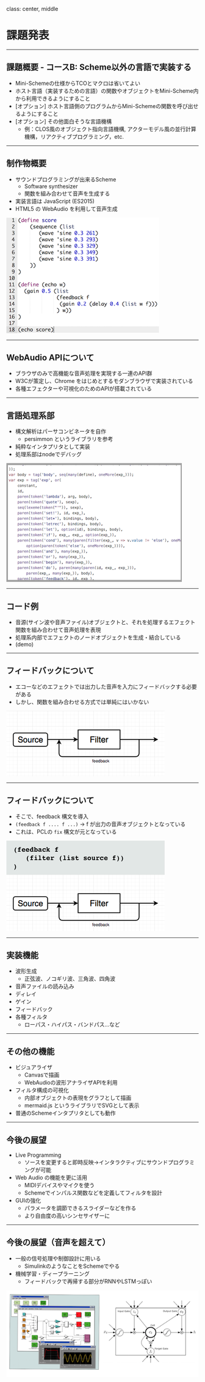 class: center, middle

# 課題発表

---

## 課題概要 - コースB: Scheme以外の言語で実装する

* Mini-Schemeの仕様からTCOとマクロは省いてよい
* ホスト言語（実装するための言語）の関数やオブジェクトをMini-Scheme内から利用できるようにすること
* [オプション] ホスト言語側のプログラムからMini-Schemeの関数を呼び出せるようにすること
* [オプション] その他面白そうな言語機構
  * 例：CLOS風のオブジェクト指向言語機構, アクターモデル風の並行計算機構，リアクティブプログラミング，etc.

---

## 制作物概要

* サウンドプログラミングが出来るScheme
  * Software synthesizer
  * 関数を組み合わせて音声を生成する
* 実装言語は JavaScript (ES2015)
* HTML5 の WebAudio を利用して音声生成

![code](code.png)

---

## WebAudio APIについて

* ブラウザのみで高機能な音声処理を実現する一連のAPI群
* W3Cが策定し、Chrome をはじめとするモダンブラウザで実装されている
* 各種エフェクターや可視化のためのAPIが搭載されている

---

## 言語処理系部

* 構文解析はパーサコンビネータを自作
  * persimmon というライブラリを参考
* 純粋なインタプリタとして実装
* 処理系部はnodeでデバッグ

![js](js.png)

---

## コード例

* 音源(サイン波や音声ファイル)オブジェクトと、それを処理するエフェクト関数を組み合わせて音声処理を表現
* 処理系内部でエフェクトのノードオブジェクトを生成・結合している
* (demo)

---

## フィードバックについて

* エコーなどのエフェクトでは出力した音声を入力にフィードバックする必要がある
* しかし、関数を組み合わせる方式では単純にはいかない

![feedback](feedback.png)

---

## フィードバックについて

* そこで、feedback 構文を導入
* `(feedback f .... f ...)` → f が出力の音声オブジェクトとなっている
* これは、PCLの `fix` 構文が元となっている

![feedback2](feedback2.png)

---

## 実装機能

* 波形生成
  * 正弦波、ノコギリ波、三角波、四角波
* 音声ファイルの読み込み
* ディレイ
* ゲイン
* フィードバック
* 各種フィルタ
  * ローパス・ハイパス・バンドパス…など

---

## その他の機能

* ビジュアライザ
  * Canvasで描画
  * WebAudioの波形アナライザAPIを利用
* フィルタ構成の可視化
  * 内部オブジェクトの表現をグラフとして描画
  * mermaid.js というライブラリでSVGとして表示
* 普通のSchemeインタプリタとしても動作

---

## 今後の展望

* Live Programming
  * ソースを変更すると即時反映→インタラクティブにサウンドプログラミングが可能
* Web Audio の機能を更に活用
  * MIDIデバイスやマイクを使う
  * Schemeでインパルス関数などを定義してフィルタを設計
* GUIの強化
  * パラメータを調節できるスライダーなどを作る
  * より自由度の高いシンセサイザーに

---

## 今後の展望（音声を超えて）

* 一般の信号処理や制御設計に用いる
  * SimulinkのようなことをSchemeでやる
* 機械学習・ディープラーニング
  * フィードバックで再帰する部分がRNNやLSTMっぽい

![dream](dream.png)
